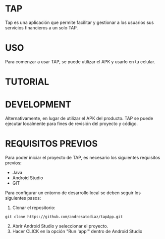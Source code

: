 # TAP

Tap es una aplicación que permite facilitar y gestionar a los usuarios sus servicios financieros a un solo TAP.

# USO
Para comenzar a usar TAP, se puede utilizar el APK y usarlo en tu celular.

# TUTORIAL
# DEVELOPMENT
Alternativamente, en lugar de utilizar el APK del producto. TAP se puede ejecutar localmente para fines de revisión del proyecto y código.

# REQUISITOS PREVIOS
Para poder iniciar el proyecto de TAP, es necesario los siguientes requisitos previos:
- Java
- Android Studio
- GIT

Para configurar un entorno de desarrollo local se deben seguir los siguientes pasos:
1. Clonar el repositorio:
```shell
git clone https://github.com/andresatodiaz/tapApp.git
```

2. Abrir Android Studio y seleccionar el proyecto.
3. Hacer CLICK en la opción "Run 'app'" dentro de Android Studio
